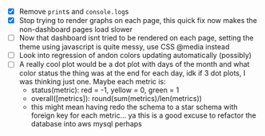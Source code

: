 - [x] Remove `print`s and `console.log`s
- [x] Stop trying to render graphs on each page, this quick fix now makes the non-dashboard pages load slower
- [ ] Now that dashboard isnt tried to be rendered on each page, setting the theme using javascript is quite messy, use CSS @media instead
- [ ] Look into regression of andon colors updating automatically (possibly)
- [ ] A really cool plot would be a dot plot with days of the month and what color status the thing was at the end for each day, idk if 3 dot plots, I was thinking just one. Maybe each metric is:
    - status(metric): red = -1, yellow = 0, green = 1
    - overall([metrics]): round(sum(metrics)/len(metrics))
    - this might mean having redo the schema to a star schema with foreign key for each metric... ya this is a 
good excuse to refactor the database into aws mysql perhaps
